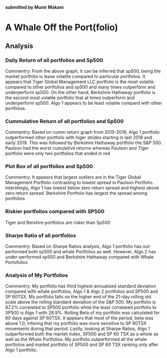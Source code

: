 **submitted by Munir Makani**
# A Whale Off the Port(folio)

## Analysis
### Daily Return of all portfolios and Sp500
Commentry: From the above graph, it can be inferred that sp500, being the market portfolio is lease volatile compared to particular portfolios. It appears that Tiger Global Management LLC portfolio is the most volatile compared to other portfolios and sp500 and many times outperform and underperform sp500. On the other hand, Berkshire Hathaway portfolio is the second most volatile portfolio that at times outperform and underperform sp500. Algo 1 appears to be least volatile compard with other portfolios.

### Cummulative Return of all portfolios and Sp500
Commentry: Based on cumm return graph from 2015-2019, Algo 1 portfolio outperformed other portfolio with higer strides starting in last 2018 and early 2019. This was followed by Berkshire Hathaway portfolio the S&P 500. Paulson had the worst cumulative returns whereas Paulson and Tiger portfolio were only two portfolios that ended in red

### Plot Box of all portfolios and Sp500
Commentry: It appears that largest outliers are in the Tiger Global Management Portfolio contrasting to lowest spread in Paulson Portfolio. Interstingly, Algo 1 has lowest below zero return spread and highest above zero return spread. Berkshire Portfolio has largest the spread among portfolios

### Riskier portfolios compared with SP500
Tiger and Bershire portfolios are risker than Sp500

### Sharpe Ratio of all portfolios
Commentry: Based on Sharpe Ratios analysis, Algo 1 portfolio has out-performed both sp500 and whale Portfolios as well. However, Algo 2 has under-performed sp500 and Berkshire Hathaway compared with Whale Portofolios 

### Analysis of My Portfolios
Commentry:  My portfolio has third highest annualized standard deviation compared with whale portfolios, Algo 1 & Algo 2 portfolios and SP500 and SP 60TSX. My portfolio  falls on the higher end of the 21-day rolling std scale  above the rolling standard deviation of the S&P 500. My portfolio is 87.2% correlated to SP500 portfolio while the least correlated portfolio to SP500 is Algo 1 with 28.9%. Rolling Beta of my portfolio was calculated for 60 days against SP 60TSX. It appears that most of the period, beta was above 1.0, infering that my portfolio was more sensitive to SP 60TSX movements during that period. Lastly, looking at Sharpe Ratios, Algo 1 outperformed both the market index, SP500 and SP 60 TSX as a whole as well as the Whale Portfolios. My portfolio outperformed all the whale portfolios and market portfolio of SP500 and SP 60 TSX ranking only after Algo 1  portfolio.
